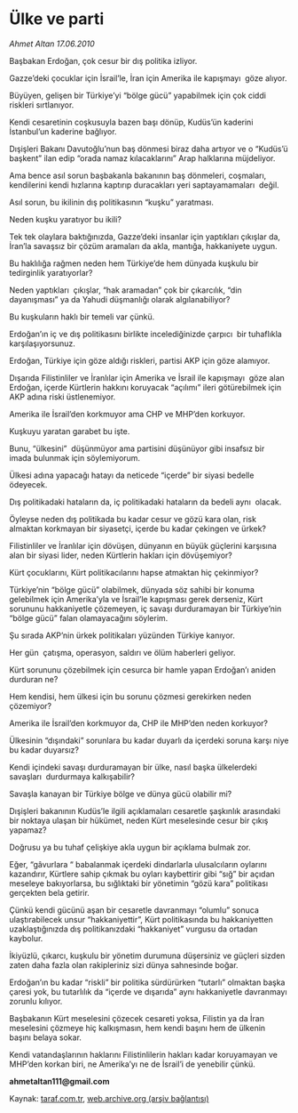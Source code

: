# Ülke ve parti 

*Ahmet Altan 17.06.2010*

<div class="yazi">
<p>Başbakan Erdoğan, çok cesur bir dış politika izliyor.</p>
<p>Gazze’deki çocuklar için İsrail’le, İran için Amerika ile kapışmayı  göze alıyor.</p>
<p>Büyüyen, gelişen bir Türkiye’yi “bölge gücü” yapabilmek için çok ciddi riskleri sırtlanıyor.</p>
<p>Kendi cesaretinin coşkusuyla bazen başı dönüp, Kudüs’ün kaderini İstanbul’un kaderine bağlıyor.</p>
<p>Dışişleri Bakanı Davutoğlu’nun baş dönmesi biraz daha artıyor ve o “Kudüs’ü başkent” ilan edip “orada namaz kılacaklarını” Arap halklarına müjdeliyor.</p>
<p>Ama bence asıl sorun başbakanla bakanının baş dönmeleri, coşmaları, kendilerini kendi hızlarına kaptırıp duracakları yeri saptayamamaları  değil.</p>
<p>Asıl sorun, bu ikilinin dış politikasının “kuşku” yaratması.</p>
<p>Neden kuşku yaratıyor bu ikili?</p>
<p>Tek tek olaylara baktığınızda, Gazze’deki insanlar için yaptıkları çıkışlar da, İran’la savaşsız bir çözüm aramaları da akla, mantığa, hakkaniyete uygun.</p>
<p>Bu haklılığa rağmen neden hem Türkiye’de hem dünyada kuşkulu bir tedirginlik yaratıyorlar?</p>
<p>Neden yaptıkları  çıkışlar, “hak aramadan” çok bir çıkarcılık, “din dayanışması” ya da Yahudi düşmanlığı olarak algılanabiliyor?</p>
<p>Bu kuşkuların haklı bir temeli var çünkü.</p>
<p>Erdoğan’ın iç ve dış politikasını birlikte incelediğinizde çarpıcı  bir tuhaflıkla karşılaşıyorsunuz.</p>
<p>Erdoğan, Türkiye için göze aldığı riskleri, partisi AKP için göze alamıyor.</p>
<p>Dışarıda Filistinliler ve İranlılar için Amerika ve İsrail ile kapışmayı  göze alan Erdoğan, içerde Kürtlerin hakkını koruyacak “açılımı” ileri götürebilmek için AKP adına riski üstlenemiyor.</p>
<p>Amerika ile İsrail’den korkmuyor ama CHP ve MHP’den korkuyor.</p>
<p>Kuşkuyu yaratan garabet bu işte.</p>
<p>Bunu, “ülkesini”  düşünmüyor ama partisini düşünüyor gibi insafsız bir imada bulunmak için söylemiyorum.</p>
<p>Ülkesi adına yapacağı hatayı da neticede “içerde” bir siyasi bedelle ödeyecek.</p>
<p>Dış politikadaki hataların da, iç politikadaki hataların da bedeli aynı  olacak.</p>
<p>Öyleyse neden dış politikada bu kadar cesur ve gözü kara olan, risk almaktan korkmayan bir siyasetçi, içerde bu kadar çekingen ve ürkek?</p>
<p>Filistinliler ve İranlılar için dövüşen, dünyanın en büyük güçlerini karşısına alan bir siyasi lider, neden Kürtlerin hakları için dövüşemiyor?</p>
<p>Kürt çocuklarını, Kürt politikacılarını hapse atmaktan hiç çekinmiyor?</p>
<p>Türkiye’nin “bölge gücü” olabilmek, dünyada söz sahibi bir konuma gelebilmek için Amerika’yla ve İsrail’le kapışması gerek derseniz, Kürt sorununu hakkaniyetle çözemeyen, iç savaşı durduramayan bir Türkiye’nin “bölge gücü” falan olamayacağını söylerim.</p>
<p>Şu sırada AKP’nin ürkek politikaları yüzünden Türkiye kanıyor.</p>
<p>Her gün  çatışma, operasyon, saldırı ve ölüm haberleri geliyor.</p>
<p>Kürt sorununu çözebilmek için cesurca bir hamle yapan Erdoğan’ı aniden durduran ne?</p>
<p>Hem kendisi, hem ülkesi için bu sorunu çözmesi gerekirken neden çözemiyor?</p>
<p>Amerika ile İsrail’den korkmuyor da, CHP ile MHP’den neden korkuyor?</p>
<p>Ülkesinin “dışındaki” sorunlara bu kadar duyarlı da içerdeki soruna karşı niye bu kadar duyarsız?</p>
<p>Kendi içindeki savaşı durduramayan bir ülke, nasıl başka ülkelerdeki savaşları  durdurmaya kalkışabilir?</p>
<p>Savaşla kanayan bir Türkiye bölge ve dünya gücü olabilir mi?</p>
<p>Dışişleri bakanının Kudüs’le ilgili açıklamaları cesaretle şaşkınlık arasındaki bir noktaya ulaşan bir hükümet, neden Kürt meselesinde cesur bir çıkış yapamaz?</p>
<p>Doğrusu ya bu tuhaf çelişkiye akla uygun bir açıklama bulmak zor.</p>
<p>Eğer, “gâvurlara “ babalanmak içerdeki dindarlarla ulusalcıların oylarını  kazandırır, Kürtlere sahip çıkmak bu oyları kaybettirir gibi “sığ” bir açıdan meseleye bakıyorlarsa, bu sığlıktaki bir yönetimin “gözü kara” politikası gerçekten bela getirir.</p>
<p>Çünkü kendi gücünü aşan bir cesaretle davranmayı “olumlu” sonuca ulaştırabilecek unsur “hakkaniyettir”, Kürt politikasında bu hakkaniyetten uzaklaştığınızda dış politikanızdaki “hakkaniyet” vurgusu da ortadan kaybolur.</p>
<p>İkiyüzlü, çıkarcı, kuşkulu bir yönetim durumuna düşersiniz ve güçleri sizden zaten daha fazla olan rakipleriniz sizi dünya sahnesinde boğar.</p>
<p>Erdoğan’ın bu kadar “riskli” bir politika sürdürürken “tutarlı” olmaktan başka çaresi yok, bu tutarlılık da “içerde ve dışarıda” aynı hakkaniyetle davranmayı zorunlu kılıyor.</p>
<p>Başbakanın Kürt meselesini çözecek cesareti yoksa, Filistin ya da İran meselesini çözmeye hiç kalkışmasın, hem kendi başını hem de ülkenin başını belaya sokar.</p>
<p>Kendi vatandaşlarının haklarını Filistinlilerin hakları kadar koruyamayan ve MHP’den korkan biri, ne Amerika’yı ne de İsrail’i de yenebilir çünkü.</p>
<p><b>ahmetaltan111@gmail.com</b></p></div>

Kaynak: [taraf.com.tr](http://www.taraf.com.tr:80/ahmet-altan/makale-ulke-ve-parti.htm), [web.archive.org (arşiv bağlantısı)](http://web.archive.org/web/20100619085522/http://www.taraf.com.tr:80/ahmet-altan/makale-ulke-ve-parti.htm)
